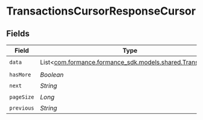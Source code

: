 # TransactionsCursorResponseCursor


## Fields

| Field                                                                                           | Type                                                                                            | Required                                                                                        | Description                                                                                     | Example                                                                                         |
| ----------------------------------------------------------------------------------------------- | ----------------------------------------------------------------------------------------------- | ----------------------------------------------------------------------------------------------- | ----------------------------------------------------------------------------------------------- | ----------------------------------------------------------------------------------------------- |
| `data`                                                                                          | List<[com.formance.formance_sdk.models.shared.Transaction](../../models/shared/Transaction.md)> | :heavy_check_mark:                                                                              | N/A                                                                                             |                                                                                                 |
| `hasMore`                                                                                       | *Boolean*                                                                                       | :heavy_check_mark:                                                                              | N/A                                                                                             | false                                                                                           |
| `next`                                                                                          | *String*                                                                                        | :heavy_minus_sign:                                                                              | N/A                                                                                             |                                                                                                 |
| `pageSize`                                                                                      | *Long*                                                                                          | :heavy_check_mark:                                                                              | N/A                                                                                             | 15                                                                                              |
| `previous`                                                                                      | *String*                                                                                        | :heavy_minus_sign:                                                                              | N/A                                                                                             | YXVsdCBhbmQgYSBtYXhpbXVtIG1heF9yZXN1bHRzLol=                                                    |